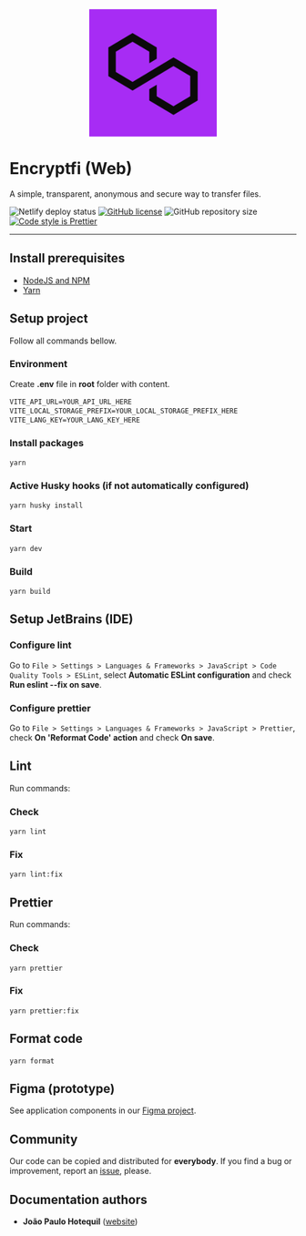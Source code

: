 <p align="center"><img align="center" src="./src/assets/images/logo.png" width="224px" alt="Encryptfi logo" /></p>

# Encryptfi (Web)
A simple, transparent, anonymous and secure way to transfer files.

![Netlify deploy status](https://api.netlify.com/api/v1/badges/778b09ca-7110-4e31-ae1d-be841932adad/deploy-status)
[![GitHub license](https://img.shields.io/github/license/toresrise/encryptfi-web)](https://github.com/toresrise/encryptfi-web/blob/main/LICENSE)
![GitHub repository size](https://img.shields.io/github/repo-size/toresrise/encryptfi-web)
[![Code style is Prettier](https://img.shields.io/badge/code_style-prettier-ff69b4.svg)](https://github.com/prettier/prettier)

<hr>

## Install prerequisites
- [NodeJS and NPM](https://nodejs.org/en/download)
- [Yarn](https://classic.yarnpkg.com/lang/en/docs/install)

## Setup project
Follow all commands bellow.

### Environment
Create **.env** file in **root** folder with content.
```
VITE_API_URL=YOUR_API_URL_HERE
VITE_LOCAL_STORAGE_PREFIX=YOUR_LOCAL_STORAGE_PREFIX_HERE
VITE_LANG_KEY=YOUR_LANG_KEY_HERE
```

### Install packages
```
yarn
```

### Active Husky hooks (if not automatically configured)
```
yarn husky install
```

### Start
```
yarn dev
```

### Build
```
yarn build
```

## Setup JetBrains (IDE)

### Configure lint
Go to `File > Settings > Languages & Frameworks > JavaScript > Code Quality Tools > ESLint`, select **Automatic ESLint configuration** and check **Run eslint --fix on save**.

### Configure prettier
Go to `File > Settings > Languages & Frameworks > JavaScript > Prettier`, check **On 'Reformat Code' action** and check **On save**.

## Lint
Run commands:

### Check
```
yarn lint
```

### Fix
```
yarn lint:fix
```

## Prettier
Run commands:

### Check
```
yarn prettier
```

### Fix
```
yarn prettier:fix
```

## Format code
```
yarn format
```

## Figma (prototype)
See application components in our [Figma project](https://www.figma.com/file/SADKp23JNkpiVvhJsRZFAk/Web).

## Community
Our code can be copied and distributed for **everybody**. If you find a bug or improvement, report an [issue](https://github.com/toresrise/encryptfi-web/issues), please.

## Documentation authors
- **João Paulo Hotequil** ([website](https://hotequil.tech))
